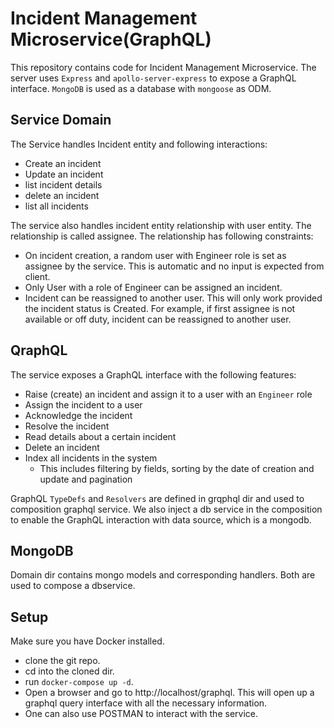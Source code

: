 # Incident Management Microservice(GraphQL)

This repository contains code for Incident Management Microservice.
The server uses `Express` and `apollo-server-express` to expose a GraphQL interface. `MongoDB` is used as a database with `mongoose` as ODM.

## Service Domain

The Service handles Incident entity and following interactions:
- Create an incident 
- Update an incident
- list incident details
- delete an incident
- list all incidents

The service also handles incident entity relationship with user entity. The relationship is called assignee. The relationship has following constraints:

- On incident creation, a random user with Engineer role is set as assignee by the service. This is automatic and no input is expected from client.
- Only User with a role of Engineer can be assigned an incident.
- Incident can be reassigned to another user. This will only work provided the incident status is Created. For example, if first assignee is not available or off duty, incident can be reassigned to another user.


## QraphQL

The service exposes a GraphQL interface with the following features:

- Raise (create) an incident and assign it to a user with an `Engineer` role
- Assign the incident to a user
- Acknowledge the incident
- Resolve the incident
- Read details about a certain incident
- Delete an incident
- Index all incidents in the system
  - This includes filtering by fields, sorting by the date of creation and update and pagination
  
GraphQL `TypeDefs` and `Resolvers` are defined in grqphql dir and used to composition graphql service. We also inject a db service in the composition to enable the GraphQL interaction with data source, which is a mongodb. 

## MongoDB

Domain dir contains mongo models and corresponding handlers. Both are used to compose a dbservice. 

## Setup

Make sure you have Docker installed.
 - clone the git repo.
 - cd into the cloned dir.
 - run `docker-compose up -d`.
 - Open a browser and go to http://localhost/graphql. This will open up a graphql query interface with all the necessary information.
 - One can also use POSTMAN to interact with the service. 
 
